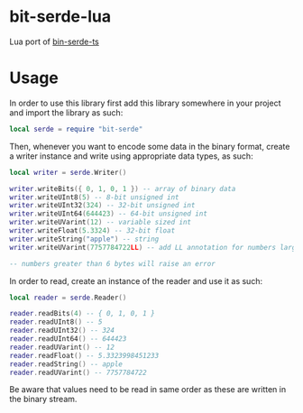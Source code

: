 # bit-serde-lua

Lua port of [bin-serde-ts](https://github.com/hathora/bin-serde-ts)

# Usage

In order to use this library first add this library somewhere in your project 
and import the library as such:

```lua
local serde = require "bit-serde"
```

Then, whenever you want to encode some data in the binary format, create a 
writer instance and write using appropriate data types, as such:

```lua
local writer = serde.Writer()

writer.writeBits({ 0, 1, 0, 1 }) -- array of binary data
writer.writeUInt8(5) -- 8-bit unsigned int
writer.writeUInt32(324) -- 32-bit unsigned int
writer.writeUInt64(644423) -- 64-bit unsigned int
writer.writeUVarint(12) -- variable sized int
writer.writeFloat(5.3324) -- 32-bit float
writer.writeString("apple") -- string
writer.writeUVarint(7757784722LL) -- add LL annotation for numbers larger than 4 bytes

-- numbers greater than 6 bytes will raise an error
```

In order to read, create an instance of the reader and use it as such:

```lua
local reader = serde.Reader()

reader.readBits(4) -- { 0, 1, 0, 1 }
reader.readUInt8() -- 5
reader.readUInt32() -- 324
reader.readUInt64() -- 644423
reader.readUVarint() -- 12
reader.readFloat() -- 5.3323998451233
reader.readString() -- apple
reader.readUVarint() -- 7757784722
```

Be aware that values need to be read in same order as these are written in the
binary stream.
